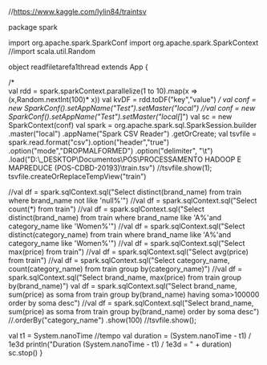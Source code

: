 //https://www.kaggle.com/lylin84/traintsv

package spark

import org.apache.spark.SparkConf
import org.apache.spark.SparkContext
//import scala.util.Random

object readfiletarefa1thread extends App {
  
/*  
val rdd = spark.sparkContext.parallelize(1 to
10).map(x => (x,Random.nextInt(100)* x))
val kvDF = rdd.toDF("key","value")
 */
val conf = new SparkConf().setAppName("Test").setMaster("local") 
//val conf = new SparkConf().setAppName("Test").setMaster("local[*]")
val sc = new SparkContext(conf)
 val spark = org.apache.spark.sql.SparkSession.builder
 .master("local")
 .appName("Spark CSV Reader")
 .getOrCreate;
 val tsvfile = spark.read.format("csv").option("header","true")
 .option("mode","DROPMALFORMED")
 .option("delimiter", "\t")
 .load("D:\\_DESKTOP\\Documentos\\PÓS\\PROCESSAMENTO HADOOP E MAPREDUCE (POS-CDBD-20193)\\train.tsv")
 //tsvfile.show(1);
 tsvfile.createOrReplaceTempView("train")
 
 //val df = spark.sqlContext.sql("Select distinct(brand_name) from train where brand_name not like 'null%'")
 //val df = spark.sqlContext.sql("Select count(*) from train")
 //val df = spark.sqlContext.sql("Select distinct(brand_name) from train where brand_name like 'A%'and category_name like 'Women%'")
 //val df = spark.sqlContext.sql("Select distinct(category_name) from train where brand_name like 'A%'and category_name like 'Women%'")
 //val df = spark.sqlContext.sql("Select max(price) from train")
 //val df = spark.sqlContext.sql("Select avg(price) from train")
 //val df = spark.sqlContext.sql("Select category_name, count(category_name) from train group by(category_name)")
 //val df = spark.sqlContext.sql("Select brand_name, max(price) from train group by(brand_name)")
 val df = spark.sqlContext.sql("Select brand_name, sum(price) as soma from train group by(brand_name) having soma>100000 order by soma desc")
 //val df = spark.sqlContext.sql("Select brand_name, sum(price) as soma from train group by(brand_name) order by soma desc")
 //.orderBy("category_name")
 .show(100)
 //tsvfile.show();

  val t1 = System.nanoTime
 //tempo
 val duration = (System.nanoTime - t1) / 1e3d
 println("Duration (System.nanoTime - t1) / 1e3d = " + duration)
 sc.stop()
}
